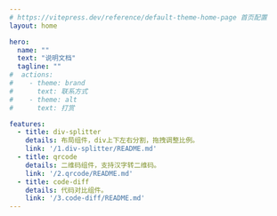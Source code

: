 ```yaml
---
# https://vitepress.dev/reference/default-theme-home-page 首页配置
layout: home

hero:
  name: ""
  text: "说明文档"
  tagline: ""
#  actions:
#    - theme: brand
#      text: 联系方式
#    - theme: alt
#      text: 打赏

features:
  - title: div-splitter
    details: 布局组件，div上下左右分割，拖拽调整比例。
    link: '/1.div-splitter/README.md'
  - title: qrcode
    details: 二维码组件，支持汉字转二维码。
    link: '/2.qrcode/README.md'
  - title: code-diff
    details: 代码对比组件。
    link: '/3.code-diff/README.md'
---
```


